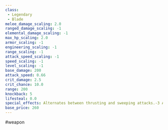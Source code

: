 ```yaml
---
class: 
 - Legendary
 - Blade
melee_damage_scaling: 2.0
ranged_damage_scaling: -1
elemental_damage_scaling: -1
max_hp_scaling: 2.0
armor_scaling: -1
engineering_scaling: -1
range_scaling: -1
attack_speed_scaling: -1
speed_scaling: -1
level_scaling: -1
base_damage: 200
attack_speed: 0.66
crit_damage: 2.5
crit_chance: 10.0
range: 200
knockback: 5
lifesteal: 0.0
special_effects: Alternates between thrusting and sweeping attacks.-3 Armor for every weapon you have
base_price: 260
---
```

#weapon